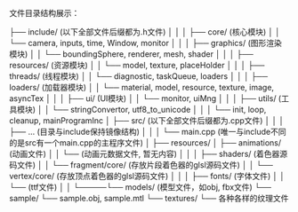 文件目录结构展示：

├── include/    (以下全部文件后缀都为.h文件)
│     │
│     ├── core/ (核心模块)
│     │     └── camera, inputs, time, Window, monitor
│     │
│     ├── graphics/ (图形渲染模块)
│     │    └── boundingSphere, renderer, mesh, shader
│     │
│     ├── resources/ (资源模块)
│     │    └── model, texture, placeHolder
│     │
│     ├── threads/ (线程模块)
│     │    └── diagnostic, taskQueue, loaders
│     │
│     ├── loaders/ (加载器模块)
│     │         └── material, model, resource, texture, image, asyncTex
│     │
│     ├── ui/ (UI模块)
│     │    └── monitor, uiMng
│     │
│     ├── utils/ (工具模块)
│     │    └── stringConvertor, utf8_to_unicode
│     │
│     └── init, loop, cleanup, mainProgramInc
│
├── src/    (以下全部文件后缀都为.cpp文件)
│     │
│     ├── ... (目录与include保持镜像结构)
│     │
│     └── main.cpp (唯一与include不同的是src有一个main.cpp的主程序文件)
│
├── resources/
│     ├── animations/ (动画文件)
│     │     └── (动画元数据文件, 暂无内容)
│     │
│     ├── shaders/ (着色器源码文件)
│     │     └── fragment/core/ (存放片段着色器的glsl源码文件)
│     │     └── vertex/core/ (存放顶点着色器的glsl源码文件)
│     │
│     ├── fonts/ (字体文件)
│     │     └── (ttf文件)
│     │
└─────└── models/ (模型文件，如obj, fbx文件)
            └── sample/
                    └── sample.obj, sample.mtl
                    └── textures/
                            └── 各种各样的纹理文件
